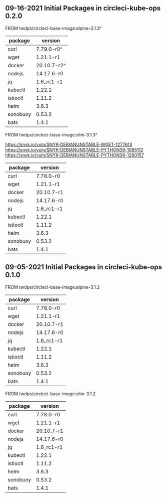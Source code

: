 ## 09-16-2021 Initial Packages in circleci-kube-ops 0.2.0

FROM twdps/circleci-base-image:alpine-3.1.3^  

| package         | version      |
|-----------------|--------------|
| curl            | 7.79.0-r0^   |
| wget            | 1.21.1-r1    |
| docker          | 20.10.7-r2^  |
| nodejs          | 14.17.6-r0   |
| jq              | 1.6_rc1-r1   |
| kubectl         | 1.22.1       |
| istioctl        | 1.11.2       |
| helm            | 3.6.3        |
| sonobuoy        | 0.53.2       |
| bats            | 1.4.1        |

FROM twdps/circleci-base-image:slim-3.1.3^  

https://snyk.io/vuln/SNYK-DEBIANUNSTABLE-WGET-1277613  
https://snyk.io/vuln/SNYK-DEBIANUNSTABLE-PYTHON39-1085112  
https://snyk.io/vuln/SNYK-DEBIANUNSTABLE-PYTHON39-1290157  

| package         | version      |
|-----------------|--------------|
| curl            | 7.78.0-r0    |
| wget            | 1.21.1-r1    |
| docker          | 20.10.7-r1   |
| nodejs          | 14.17.6-r0   |
| jq              | 1.6_rc1-r1   |
| kubectl         | 1.22.1       |
| istioctl        | 1.11.2       |
| helm            | 3.6.3        |
| sonobuoy        | 0.53.2       |
| bats            | 1.4.1        |


## 09-05-2021 Initial Packages in circleci-kube-ops 0.1.0

FROM twdps/circleci-base-image:alpine-3.1.2

| package         | version      |
|-----------------|--------------|
| curl            | 7.78.0-r0    |
| wget            | 1.21.1-r1    |
| docker          | 20.10.7-r1   |
| nodejs          | 14.17.6-r0   |
| jq              | 1.6_rc1-r1   |
| kubectl         | 1.22.1       |
| istioctl        | 1.11.2       |
| helm            | 3.6.3        |
| sonobuoy        | 0.53.2       |
| bats            | 1.4.1        |

FROM twdps/circleci-base-image:slim-3.1.2

| package         | version      |
|-----------------|--------------|
| curl            | 7.78.0-r0    |
| wget            | 1.21.1-r1    |
| docker          | 20.10.7-r1   |
| nodejs          | 14.17.6-r0   |
| jq              | 1.6_rc1-r1   |
| kubectl         | 1.22.1       |
| istioctl        | 1.11.2       |
| helm            | 3.6.3        |
| sonobuoy        | 0.53.2       |
| bats            | 1.4.1        |
